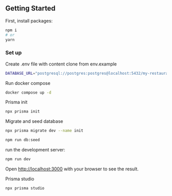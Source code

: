 ## Getting Started

First, install packages:

```bash
npm i
# or
yarn
```

### Set up
Create .env file with content clone from env.example
```bash
DATABASE_URL="postgresql://postgres:postgres@localhost:5432/my-restaurant"
```

Run docker compose
```bash
docker compose up -d
```

Prisma init
```bash
npx prisma init
```

Migrate and seed database
```bash
npx prisma migrate dev --name init
```
```bash
npm run db:seed
```

run the development server:
```bash
npm run dev
```

Open [http://localhost:3000](http://localhost:3000) with your browser to see the result.

Prisma studio
```bash
npx prisma studio
```